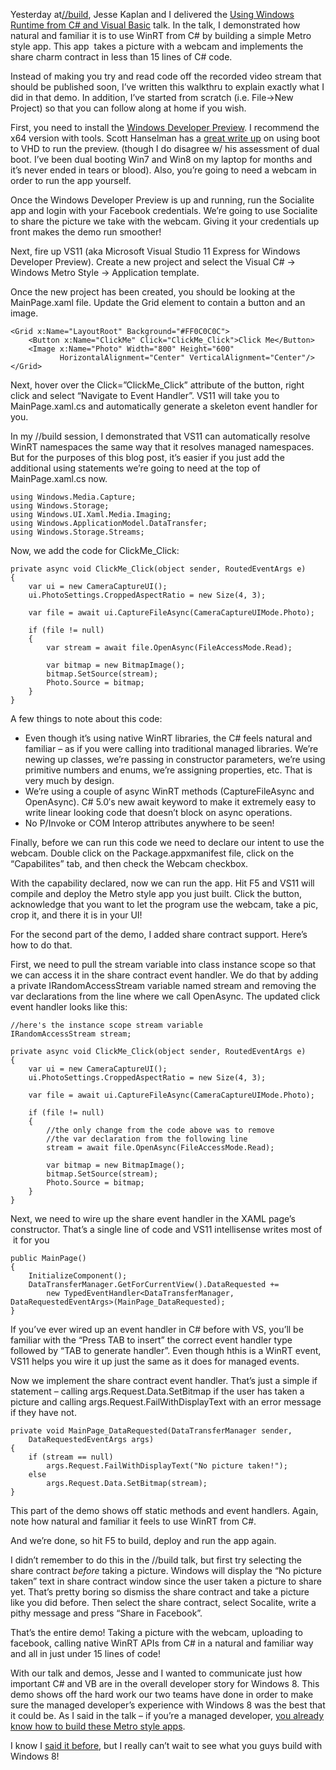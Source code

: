 Yesterday at[//build](http://www.buildwindows.com/), Jesse Kaplan and I
delivered the [Using Windows Runtime from C\# and Visual
Basic](http://channel9.msdn.com/Events/BUILD/BUILD2011/TOOL-531T) talk.
In the talk, I demonstrated how natural and familiar it is to use WinRT
from C\# by building a simple Metro style app. This app  takes a picture
with a webcam and implements the share charm contract in less than 15
lines of C\# code.

Instead of making you try and read code off the recorded video stream
that should be published soon, I’ve written this walkthru to explain
exactly what I did in that demo. In addition, I’ve started from scratch
(i.e. File-\>New Project) so that you can follow along at home if you
wish.

First, you need to install the [Windows Developer
Preview](http://msdn.microsoft.com/en-us/windows/apps/br229516). I
recommend the x64 version with tools. Scott Hanselman has a [great write
up](http://www.hanselman.com/blog/GuideToInstallingAndBootingWindows8DeveloperPreviewOffAVHDVirtualHardDisk.aspx)
on using boot to VHD to run the preview. (though I do disagree w/ his
assessment of dual boot. I’ve been dual booting Win7 and Win8 on my
laptop for months and it’s never ended in tears or blood). Also, you’re
going to need a webcam in order to run the app yourself.

Once the Windows Developer Preview is up and running, run the Socialite
app and login with your Facebook credentials. We’re going to use
Socialite to share the picture we take with the webcam. Giving it your
credentials up front makes the demo run smoother!

Next, fire up VS11 (aka Microsoft Visual Studio 11 Express for Windows
Developer Preview). Create a new project and select the Visual C\# -\>
Windows Metro Style -\> Application template.

Once the new project has been created, you should be looking at the
MainPage.xaml file. Update the Grid element to contain a button and an
image.

``` {.brush:xml}
<Grid x:Name="LayoutRoot" Background="#FF0C0C0C">
    <Button x:Name="ClickMe" Click="ClickMe_Click">Click Me</Button>
    <Image x:Name="Photo" Width="800" Height="600"
           HorizontalAlignment="Center" VerticalAlignment="Center"/>
</Grid>
```

Next, hover over the Click=”ClickMe\_Click” attribute of the button,
right click and select “Navigate to Event Handler”. VS11 will take you
to MainPage.xaml.cs and automatically generate a skeleton event handler
for you.

In my //build session, I demonstrated that VS11 can automatically
resolve WinRT namespaces the same way that it resolves managed
namespaces. But for the purposes of this blog post, it’s easier if you
just add the additional using statements we’re going to need at the top
of MainPage.xaml.cs now.

``` {.brush:csharp}
using Windows.Media.Capture;
using Windows.Storage;
using Windows.UI.Xaml.Media.Imaging;
using Windows.ApplicationModel.DataTransfer;
using Windows.Storage.Streams;
```

Now, we add the code for ClickMe\_Click:

``` {.brush:csharp}
private async void ClickMe_Click(object sender, RoutedEventArgs e)
{
    var ui = new CameraCaptureUI();
    ui.PhotoSettings.CroppedAspectRatio = new Size(4, 3);

    var file = await ui.CaptureFileAsync(CameraCaptureUIMode.Photo);

    if (file != null)
    {
        var stream = await file.OpenAsync(FileAccessMode.Read);

        var bitmap = new BitmapImage();
        bitmap.SetSource(stream);
        Photo.Source = bitmap;
    }
}
```

A few things to note about this code:

-   Even though it’s using native WinRT libraries, the C\# feels natural
    and familiar – as if you were calling into traditional managed
    libraries. We’re newing up classes, we’re passing in constructor
    parameters, we’re using primitive numbers and enums, we’re assigning
    properties, etc. That is very much by design.
-   We’re using a couple of async WinRT methods (CaptureFileAsync and
    OpenAsync). C\# 5.0′s new await keyword to make it extremely easy to
    write linear looking code that doesn’t block on async operations.
-   No P/Invoke or COM Interop attributes anywhere to be seen!

Finally, before we can run this code we need to declare our intent to
use the webcam. Double click on the Package.appxmanifest file, click on
the “Capabilites” tab, and then check the Webcam checkbox.

With the capability declared, now we can run the app. Hit F5 and VS11
will compile and deploy the Metro style app you just built. Click the
button, acknowledge that you want to let the program use the webcam,
take a pic, crop it, and there it is in your UI!

For the second part of the demo, I added share contract support. Here’s
how to do that.

First, we need to pull the stream variable into class instance scope so
that we can access it in the share contract event handler. We do that by
adding a private IRandomAccessStream variable named stream and removing
the var declarations from the line where we call OpenAsync. The updated
click event handler looks like this:

``` {.brush:csharp}
//here's the instance scope stream variable
IRandomAccessStream stream;

private async void ClickMe_Click(object sender, RoutedEventArgs e)
{
    var ui = new CameraCaptureUI();
    ui.PhotoSettings.CroppedAspectRatio = new Size(4, 3);

    var file = await ui.CaptureFileAsync(CameraCaptureUIMode.Photo);

    if (file != null)
    {
        //the only change from the code above was to remove
        //the var declaration from the following line
        stream = await file.OpenAsync(FileAccessMode.Read);

        var bitmap = new BitmapImage();
        bitmap.SetSource(stream);
        Photo.Source = bitmap;
    }
}
```

Next, we need to wire up the share event handler in the XAML page’s
constructor. That’s a single line of code and VS11 intellisense writes
most of  it for you

``` {.brush:csharp}
public MainPage()
{
    InitializeComponent();
    DataTransferManager.GetForCurrentView().DataRequested +=
        new TypedEventHandler<DataTransferManager, DataRequestedEventArgs>(MainPage_DataRequested);
}
```

If you’ve ever wired up an event handler in C\# before with VS, you’ll
be familiar with the “Press TAB to insert” the correct event handler
type followed by “TAB to generate handler”. Even though hthis is a WinRT
event, VS11 helps you wire it up just the same as it does for managed
events.

Now we implement the share contract event handler. That’s just a simple
if statement – calling args.Request.Data.SetBitmap if the user has taken
a picture and calling args.Request.FailWithDisplayText with an error
message if they have not.

``` {.brush:csharp}
private void MainPage_DataRequested(DataTransferManager sender,
    DataRequestedEventArgs args)
{
    if (stream == null)
        args.Request.FailWithDisplayText("No picture taken!");
    else
        args.Request.Data.SetBitmap(stream);
}
```

This part of the demo shows off static methods and event
handlers. Again, note how natural and familiar it feels to use WinRT
from C\#.

And we’re done, so hit F5 to build, deploy and run the app again.

I didn’t remember to do this in the //build talk, but first try
selecting the share contract *before* taking a picture. Windows will
display the “No picture taken” text in share contract window since the
user taken a picture to share yet. That’s pretty boring so dismiss the
share contract and take a picture like you did before. Then select the
share contract, select Socalite, write a pithy message and press “Share
in Facebook”.

That’s the entire demo! Taking a picture with the webcam, uploading to
facebook, calling native WinRT APIs from C\# in a natural and familiar
way and all in just under 15 lines of code!

With our talk and demos, Jesse and I wanted to communicate just how
important C\# and VB are in the overall developer story for Windows 8.
This demo shows off the hard work our two teams have done in order to
make sure the managed developer’s experience with Windows 8 was the best
that it could be. As I said in the talk – if you’re a managed developer,
<span style="text-decoration: underline;">you already know how to build
these Metro style apps</span>.

I know I [said it
before](http://devhawk.net/2011/09/15/the-windows-runtime/), but I
really can’t wait to see what you guys build with Windows 8!
